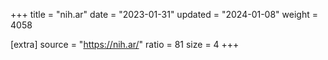 +++
title = "nih.ar"
date = "2023-01-31"
updated = "2024-01-08"
weight = 4058

[extra]
source = "https://nih.ar/"
ratio = 81
size = 4
+++
